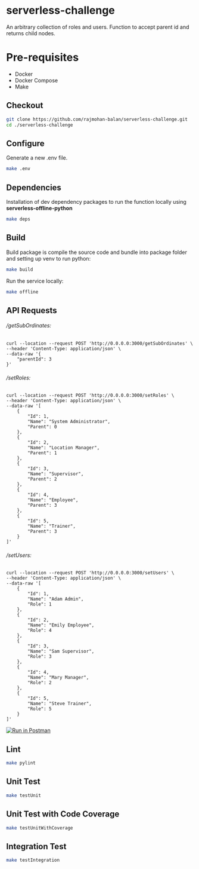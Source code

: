 # serverless-challenge

An arbitrary collection of roles and users. Function to accept parent id and returns child nodes.




# Pre-requisites

* Docker
* Docker Compose
* Make



## Checkout

```bash
git clone https://github.com/rajmohan-balan/serverless-challenge.git
cd ./serverless-challenge
```

## Configure

Generate a new .env file.

```bash
make .env
```



## Dependencies

Installation of dev dependency packages to run the function locally using **serverless-offline-python**

```bash
make deps
```



## Build

Build package is compile the source code and bundle into package folder and setting up venv to run python:

```bash
make build
```



Run the service locally:

```bash
make offline
```



## API Requests



###### /getSubOrdinates:

```
curl --location --request POST 'http://0.0.0.0:3000/getSubOrdinates' \
--header 'Content-Type: application/json' \
--data-raw '{
    "parentId": 3
}'
```

###### /setRoles:

```
curl --location --request POST 'http://0.0.0.0:3000/setRoles' \
--header 'Content-Type: application/json' \
--data-raw '[
    {
        "Id": 1,
        "Name": "System Administrator",
        "Parent": 0
    },
    {
        "Id": 2,
        "Name": "Location Manager",
        "Parent": 1
    },
    {
        "Id": 3,
        "Name": "Supervisor",
        "Parent": 2
    },
    {
        "Id": 4,
        "Name": "Employee",
        "Parent": 3
    },
    {
        "Id": 5,
        "Name": "Trainer",
        "Parent": 3
    }
]'
```



###### /setUsers:

```
curl --location --request POST 'http://0.0.0.0:3000/setUsers' \
--header 'Content-Type: application/json' \
--data-raw '[
    {
        "Id": 1,
        "Name": "Adam Admin",
        "Role": 1
    },
    {
        "Id": 2,
        "Name": "Emily Employee",
        "Role": 4
    },
    {
        "Id": 3,
        "Name": "Sam Supervisor",
        "Role": 3
    },
    {
        "Id": 4,
        "Name": "Mary Manager",
        "Role": 2
    },
    {
        "Id": 5,
        "Name": "Steve Trainer",
        "Role": 5
    }
]'
```

[![Run in Postman](https://run.pstmn.io/button.svg)](https://www.getpostman.com/collections/63002181d27bb85c1965)

## Lint

```bash
make pylint
```

## 

## Unit Test

```bash
make testUnit
```

## 

## Unit Test with Code Coverage

```bash
make testUnitWithCoverage
```

## 

## Integration Test

```bash
make testIntegration
```

## 